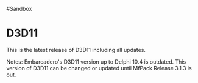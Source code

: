 #Sandbox

# D3D11

This is the latest release of D3D11 including all updates.

Notes:
    Embarcadero's D3D11 version up to Delphi 10.4 is outdated.
    This version of D3D11 can be changed or updated until MfPack Release 3.1.3 is out.